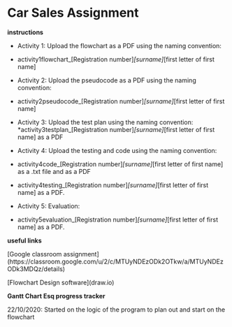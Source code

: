 Car Sales Assignment
====================

**instructions**
* Activity 1: Upload the flowchart as a PDF using the naming convention:
* activity1flowchart_[Registration number]_[surname]_[first letter of first name] 

* Activity 2: Upload the pseudocode as a PDF using the naming convention:
* activity2pseudocode_[Registration number]_[surname]_[first letter of first name] 

* Activity 3: Upload the test plan using the naming convention:
*activity3testplan_[Registration number]_[surname]_[first letter of first name] as a PDF

* Activity 4: Upload the testing and code using the naming convention:
* activity4code_[Registration number]_[surname]_[first letter of first name] as a .txt file and as a PDF
* activity4testing_[Registration number]_[surname]_[first letter of first name] as a PDF.

* Activity 5: Evaluation:
* activity5evaluation_[Registration number]_[surname]_[first letter of first name] as a PDF.

**useful links**
<p>[Google classroom assignment](https://classroom.google.com/u/2/c/MTUyNDEzODk2OTkw/a/MTUyNDEzODk3MDQz/details)</p>
<p>[Flowchart Design software](draw.io)</p>

**Gantt Chart Esq progress tracker**
<p>22/10/2020: Started on the logic of the program to plan out and start on the flowchart</p>
